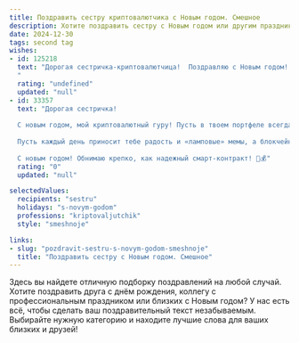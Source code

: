 ```yaml
---
title: Поздравить сестру криптовалютчика с Новым годом. Смешное
description: Хотите поздравить сестру с Новым годом или другим праздником? Наш ИИ создаст незабываемое поздравление, а вы обязательно выделитесь среди других.  
date: 2024-12-30
tags: second tag
wishes:
- id: 125218
  text: "Дорогая сестричка-криптовалютчица!  Поздравляю с Новым годом! Желаю, чтобы твой биткоин в новом году не только не упал, но и взлетел до небес (ну, хотя бы до Луны!), а  майнинг приносил тебе не только сатоши, но и горы подарков! Пусть все твои сделки будут удачными, а  \"медвежьи\" рынки обходят тебя стороной! С Новым годом!  Пусть он будет таким же ярким и прибыльным, как твой самый успешный блокчейн-проект!
  "
  rating: "undefined"
  updated: "null"
- id: 33357
  text: "Дорогая сестричка!
  
  С новым годом, мой криптовалютный гуру! Пусть в твоем портфеле всегда будет только зелень, а курс настроения стремительно растёт, как биткойн в 2021-м! Желаю, чтобы в новом году прогнозы были точными, а инвестиций — лишь прибылью.
  
  Пусть каждый день приносит тебе радость и «ламповые» мемы, а блокчейн счастья никогда не зависает! Желаю, чтобы все твои мечты манифестировались, как самые удачные альткойны, и чтобы рядом всегда были только «холодные» кошельки, чтобы хранить всю твою любовь и удачу.
  
  С новым годом! Обнимаю крепко, как надежный смарт-контракт! 🎉💰"
  rating: "0"
  updated: "null"

selectedValues:
  recipients: "sestru"
  holidays: "s-novym-godom"
  professions: "kriptovaljutchik"
  style: "smeshnoje"

links:
- slug: "pozdravit-sestru-s-novym-godom-smeshnoje"
  title: "Поздравить сестру с Новым годом. Смешное"
---
```


Здесь вы найдете отличную подборку поздравлений на любой случай. 
Хотите поздравить друга с днём рождения, коллегу с профессиональным праздником или близких с Новым годом? У нас есть всё, чтобы сделать ваш поздравительный текст незабываемым. Выбирайте нужную категорию и находите лучшие слова для ваших близких и друзей!
